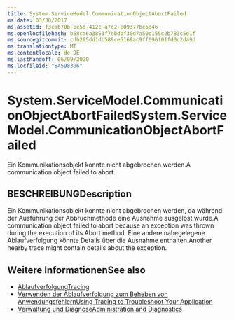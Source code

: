 ```yaml
---
title: System.ServiceModel.CommunicationObjectAbortFailed
ms.date: 03/30/2017
ms.assetid: f3cab70b-ec5d-412c-a7c2-e09377bc6d46
ms.openlocfilehash: b58ca6a3853f7ebdbf30d7a50c155c2b783c5e1f
ms.sourcegitcommit: cdb295dd1db589ce5169ac9ff096f01fd0c2da9d
ms.translationtype: MT
ms.contentlocale: de-DE
ms.lasthandoff: 06/09/2020
ms.locfileid: "84598306"
---
```

# <a name="systemservicemodelcommunicationobjectabortfailed"></a><span data-ttu-id="e83da-102">System.ServiceModel.CommunicationObjectAbortFailed</span><span class="sxs-lookup"><span data-stu-id="e83da-102">System.ServiceModel.CommunicationObjectAbortFailed</span></span>
<span data-ttu-id="e83da-103">Ein Kommunikationsobjekt konnte nicht abgebrochen werden.</span><span class="sxs-lookup"><span data-stu-id="e83da-103">A communication object failed to abort.</span></span>  
  
## <a name="description"></a><span data-ttu-id="e83da-104">BESCHREIBUNG</span><span class="sxs-lookup"><span data-stu-id="e83da-104">Description</span></span>  
 <span data-ttu-id="e83da-105">Ein Kommunikationsobjekt konnte nicht abgebrochen werden, da während der Ausführung der Abbruchmethode eine Ausnahme ausgelöst wurde.</span><span class="sxs-lookup"><span data-stu-id="e83da-105">A communication object failed to abort because an exception was thrown during the execution of its Abort method.</span></span> <span data-ttu-id="e83da-106">Eine andere nahegelegene Ablaufverfolgung könnte Details über die Ausnahme enthalten.</span><span class="sxs-lookup"><span data-stu-id="e83da-106">Another nearby trace might contain details about the exception.</span></span>  
  
## <a name="see-also"></a><span data-ttu-id="e83da-107">Weitere Informationen</span><span class="sxs-lookup"><span data-stu-id="e83da-107">See also</span></span>

- [<span data-ttu-id="e83da-108">Ablaufverfolgung</span><span class="sxs-lookup"><span data-stu-id="e83da-108">Tracing</span></span>](index.md)
- [<span data-ttu-id="e83da-109">Verwenden der Ablaufverfolgung zum Beheben von Anwendungsfehlern</span><span class="sxs-lookup"><span data-stu-id="e83da-109">Using Tracing to Troubleshoot Your Application</span></span>](using-tracing-to-troubleshoot-your-application.md)
- [<span data-ttu-id="e83da-110">Verwaltung und Diagnose</span><span class="sxs-lookup"><span data-stu-id="e83da-110">Administration and Diagnostics</span></span>](../index.md)
